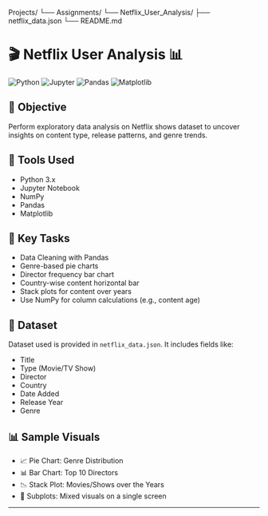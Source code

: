 Projects/
└── Assignments/
    └── Netflix_User_Analysis/
        ├── netflix_data.json
        └── README.md

# 🎬 Netflix User Analysis 📊

![Python](https://img.shields.io/badge/Python-3.10-blue.svg)
![Jupyter](https://img.shields.io/badge/Notebook-Jupyter-yellow)
![Pandas](https://img.shields.io/badge/Lib-Pandas-informational)
![Matplotlib](https://img.shields.io/badge/Lib-Matplotlib-orange)

## 📌 Objective

Perform exploratory data analysis on Netflix shows dataset to uncover insights on content type, release patterns, and genre trends.

## 🔧 Tools Used

- Python 3.x
- Jupyter Notebook
- NumPy
- Pandas
- Matplotlib

## 🧠 Key Tasks

- Data Cleaning with Pandas
- Genre-based pie charts
- Director frequency bar chart
- Country-wise content horizontal bar
- Stack plots for content over years
- Use NumPy for column calculations (e.g., content age)

## 📁 Dataset
Dataset used is provided in `netflix_data.json`. It includes fields like:
- Title
- Type (Movie/TV Show)
- Director
- Country
- Date Added
- Release Year
- Genre

## 📊 Sample Visuals

- 📈 Pie Chart: Genre Distribution
- 📊 Bar Chart: Top 10 Directors
- 📉 Stack Plot: Movies/Shows over the Years
- 🔁 Subplots: Mixed visuals on a single screen

---


